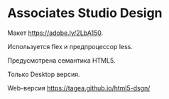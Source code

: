 # Associates Studio Design

Макет https://adobe.ly/2LbA150. 

Используется flex и предпроцессор less.

Предусмотрена семантика HTML5.

Только Desktop версия.

Web-версия https://tagea.github.io/html5-dsgn/
